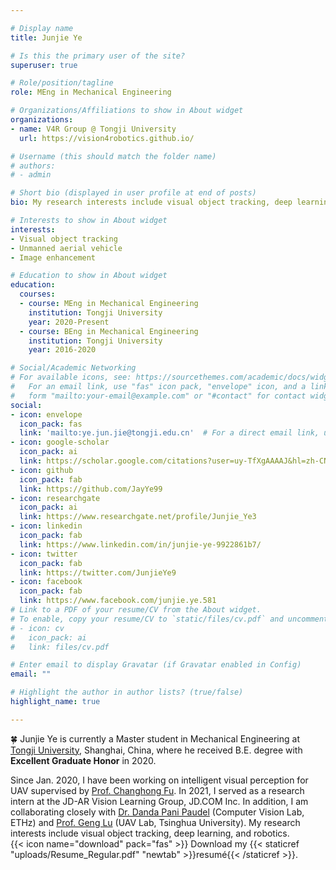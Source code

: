 ```yaml
---

# Display name
title: Junjie Ye

# Is this the primary user of the site?
superuser: true

# Role/position/tagline
role: MEng in Mechanical Engineering

# Organizations/Affiliations to show in About widget
organizations:
- name: V4R Group @ Tongji University
  url: https://vision4robotics.github.io/

# Username (this should match the folder name)
# authors:
# - admin

# Short bio (displayed in user profile at end of posts)
bio: My research interests include visual object tracking, deep learning, and robotics.

# Interests to show in About widget
interests:
- Visual object tracking
- Unmanned aerial vehicle
- Image enhancement

# Education to show in About widget
education:
  courses:
  - course: MEng in Mechanical Engineering
    institution: Tongji University
    year: 2020-Present
  - course: BEng in Mechanical Engineering
    institution: Tongji University
    year: 2016-2020

# Social/Academic Networking
# For available icons, see: https://sourcethemes.com/academic/docs/widgets/#icons
#   For an email link, use "fas" icon pack, "envelope" icon, and a link in the
#   form "mailto:your-email@example.com" or "#contact" for contact widget.
social:
- icon: envelope
  icon_pack: fas
  link: 'mailto:ye.jun.jie@tongji.edu.cn'  # For a direct email link, use "mailto:test@example.org".
- icon: google-scholar
  icon_pack: ai
  link: https://scholar.google.com/citations?user=uy-TfXgAAAAJ&hl=zh-CN
- icon: github
  icon_pack: fab
  link: https://github.com/JayYe99
- icon: researchgate
  icon_pack: ai
  link: https://www.researchgate.net/profile/Junjie_Ye3
- icon: linkedin
  icon_pack: fab
  link: https://www.linkedin.com/in/junjie-ye-9922861b7/
- icon: twitter
  icon_pack: fab
  link: https://twitter.com/JunjieYe9
- icon: facebook
  icon_pack: fab
  link: https://www.facebook.com/junjie.ye.581
# Link to a PDF of your resume/CV from the About widget.
# To enable, copy your resume/CV to `static/files/cv.pdf` and uncomment the lines below.  
# - icon: cv
#   icon_pack: ai
#   link: files/cv.pdf

# Enter email to display Gravatar (if Gravatar enabled in Config)
email: ""

# Highlight the author in author lists? (true/false)
highlight_name: true

---
```

:four_leaf_clover: Junjie Ye is currently a Master student in Mechanical Engineering at [Tongji University](https://en.tongji.edu.cn/), Shanghai, China, where he received B.E. degree with **Excellent Graduate Honor** in 2020. 

Since Jan. 2020, I have been working on intelligent visual perception for UAV supervised by [Prof. Changhong Fu](https://scholar.google.com/citations?user=zmbMZ4kAAAAJ&hl=zh-CN). In 2021, I served as a research intern at the JD-AR Vision Learning Group, JD.COM Inc. In addition, I am collaborating closely with [Dr. Danda Pani Paudel](https://people.ee.ethz.ch/~paudeld/) (Computer Vision Lab, ETHz) and [Prof. Geng Lu](https://www.researchgate.net/profile/Geng-Lu-3) (UAV Lab, Tsinghua University).
My research interests include visual object tracking, deep learning, and robotics.\
{{< icon name="download" pack="fas" >}} Download my {{< staticref "uploads/Resume_Regular.pdf" "newtab" >}}resumé{{< /staticref >}}.
<!-- , advised by [Shan An](https://anshan.ai/). -->
<!-- For more info, please refer to my latest [CV](files/Resume_Regular.pdf). -->